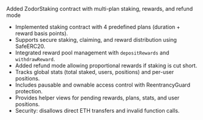 Added ZodorStaking contract with multi-plan staking, rewards, and refund mode

* Implemented staking contract with 4 predefined plans (duration + reward basis points).
* Supports secure staking, claiming, and reward distribution using SafeERC20.
* Integrated reward pool management with `depositRewards` and `withdrawReward`.
* Added refund mode allowing proportional rewards if staking is cut short.
* Tracks global stats (total staked, users, positions) and per-user positions.
* Includes pausable and ownable access control with ReentrancyGuard protection.
* Provides helper views for pending rewards, plans, stats, and user positions.
* Security: disallows direct ETH transfers and invalid function calls.
